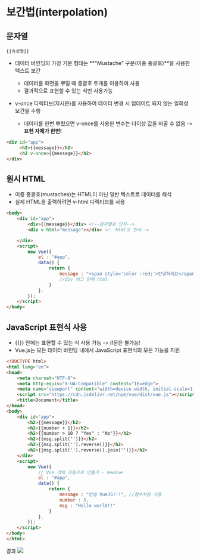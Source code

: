 # 보간법(interpolation)
## 문자열
`{{속성명}}`
* 데이터 바인딩의 가장 기본 형태는 **"Mustache" 구문(이중 중괄호)**을 사용한 텍스트 보간
  * 데이터를 화면을 뿌릴 때 중괄호 두개를 이용하여 사용
  * 결과적으로 표현할 수 있는 식만 사용가능

* v-once 디렉티브(지시문)를 사용하여 데이터 변경 시 업데이트 되지 않는 일회성 보간을 수행
  * 데이터를 한번 뿌렸으면 v-once를 사용한 변수는 더이상 값을 바꿀 수 없음 -> **표현 자체가 한번!**
```html
<div id="app">
     <h2>{{message}}</h2>
     <h2 v-once>{{message}}</h2>
</div>
```

## 원시 HTML
* 이중 중괄호(mustaches)는 HTML이 아닌 일반 텍스트로 데이터를 해석
* 실제 HTML을 출력하려면 v-html 디렉티브를 사용 

```html
<body>
    <div id="app">
        <div>{{message}}</div> <!--문자열로 인식-->
        <div v-html="message"></div> <!--html로 인식-->

    </div>
    <script>
        new Vue({
            el : "#app",
            data() {
                return {
                    message : "<span style='color :red;'>안녕하세요</span>" 
      				//div 태그 안에 html 
                }
            },
        });
    </script>
</body>
```

## JavaScript 표현식 사용
* {{}} 안에는 표현할 수 있는 식 사용 가능 -> if문은 불가능!
* Vue.js는 모든 데이터 바인딩 내에서 JavaScript 표현식의 모든 기능을 지원

```html
<!DOCTYPE html>
<html lang="en">
<head>
    <meta charset="UTF-8">
    <meta http-equiv="X-UA-Compatible" content="IE=edge">
    <meta name="viewport" content="width=device-width, initial-scale=1.0">
    <script src="https://cdn.jsdelivr.net/npm/vue/dist/vue.js"></script>
    <title>Document</title>
</head>
<body>
    <div id="app">
        <h2>{{message}}</h2>
        <h2>{{number + 1}}</h2>
        <h2>{{number > 10 ? "Yes" : "No"}}</h2>
        <h2>{{msg.split('')}}</h2>
        <h2>{{msg.split('').reverse()}}</h2>
        <h2>{{msg.split('').reverse().join('')}}</h2>
    </div>
    <script>
        new Vue({
            // Vue 객체 자동으로 만들기 - newVue
            el : "#app",
            data() {
                return {
                    message : "안녕 VueJS!!!", //함수처럼 사용
                    number : 5,
                    msg : "Hello world!!"
                }
            },
        });
    </script>
</body>
</html>
```
결과
![](https://velog.velcdn.com/images/jmlee9707/post/386ed219-1ce9-4ffd-9a25-2d0ec096ce3b/image.png)




